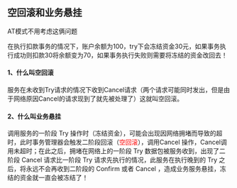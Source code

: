 ## 空回滚和业务悬挂



AT模式不用考虑这俩问题



在执行扣款事务的情况下，账户余额为100，try下会冻结资金30元，如果事务执行成功则扣款30将余额变为70，如果事务执行失败则需要将冻结的资金改回去！

#### 1、什么叫空回滚

服务在未收到Try请求的情况下收到Cancel请求（两个请求可能同时发出，但是由于网络原因Cancel的请求现到了就先被处理了）这就叫空回滚。

#### 2、什么叫业务悬挂

调用服务的一阶段 Try 操作时（冻结资金），可能会出现因网络拥堵而导致的超时，此时事务管理器会触发二阶段回滚（<font color="red">空回滚</font>），调用Cancel 操作，Cancel调用未超时；在此之后，拥堵在网络上的一阶段 Try 数据包被服务收到，出现了二阶段 Cancel 请求比一阶段 Try 请求先执行的情况，此服务在执行晚到的 Try 之后，将永远不会再收到二阶段的 Confirm 或者 Cancel ，造成业务服务悬挂，冻结的资金就一直会被冻结了！

